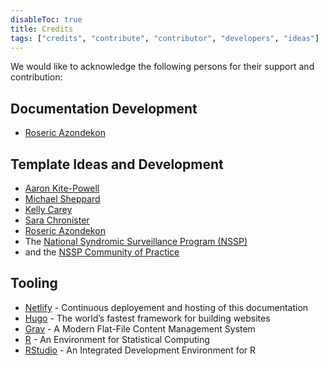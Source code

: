 ```yaml
---
disableToc: true
title: Credits
tags: ["credits", "contribute", "contributor", "developers", "ideas"] 
---
```


We would like to acknowledge the following persons for their support and contribution:

## Documentation Development

* [Roseric Azondekon](https://github.com/rosericazondekon)

## Template Ideas and Development

<!-- This list will keep growing as we receive new contributions -->
* [Aaron Kite-Powell](https://github.com/akitepowell)
* [Michael Sheppard](https://github.com/Michael-Sheppard)
* [Kelly Carey](https://github.com/kellycarey)
* [Sara Chronister](https://github.com/sara-chronister)
* [Roseric Azondekon](https://github.com/rosericazondekon)
* The [National Syndromic Surveillance Program (NSSP)](https://www.cdc.gov/nssp/index.html)
* and the [NSSP Community of Practice](https://nsspcommunityofpractice.org/)

## Tooling

* [Netlify](https://www.netlify.com) - Continuous deployement and hosting of this documentation
* [Hugo](https://gohugo.io/) - The world’s fastest framework for building websites
* [Grav](https://getgrav.org/) - A Modern Flat-File Content Management System
* [R](https://www.R-project.org/) - An Environment for Statistical Computing
* [RStudio](https://www.rstudio.com/products/rstudio/download/) - An Integrated Development Environment for R
